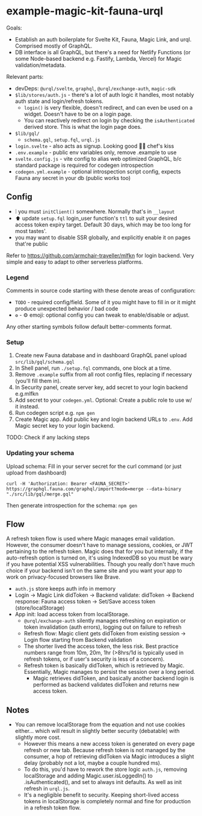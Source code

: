 # example-magic-kit-fauna-urql

Goals:

- Establish an auth boilerplate for Svelte Kit, Fauna, Magic Link, and urql. Comprised mostly of GraphQL.
- DB interface is all GraphQL, but there's a need for Netlify Functions (or some Node-based backend e.g. Fastify, Lambda, Vercel) for Magic validation/metadata.

Relevant parts:

- devDeps: `@urql/svelte`, `graphql`, `@urql/exchange-auth`, `magic-sdk`
- `$lib/stores/auth.js` - there's a lot of auth logic it handles, most notably auth state and login/refresh tokens.
  - `login()` is very flexible, doesn't redirect, and can even be used on a widget. Doesn't have to be on a login page.
  - You can reactively redirect on login by checking the `isAuthenticated` derived store. This is what the login page does.
- `$lib/gql/`
  - `schema.gql`, `setup.fql`, `urql.js`
- `login.svelte` - also acts as signup. Looking good 👩‍🍳 chef's kiss
- `.env.example` - public env variables only, remove .example to use
- `svelte.config.js` - vite config to alias web optimized GraphQL, b/c standard package is required for codegen introspection
- `codegen.yml.example` - optional introspection script config, expects Fauna any secret in your db (public works too)

## Config

- ❕ you must `initClient()` somewhere. Normally that's in `__layout`
- ⬆ update `setup.fql` login_user function's `ttl` to suit your desired access token expiry target. Default 30 days, which may be too long for most tastes'.
- you may want to disable SSR globally, and explicitly enable it on pages that're public

Refer to https://github.com/armchair-traveller/mlfkn for login backend. Very simple and easy to adapt to other serverless platforms.

### Legend

Comments in source code starting with these denote areas of configuration:

- `TODO` - required config/field. Some of it you might have to fill in or it might produce unexpected behavior / bad code
- `⚙` - :gear: emoji: optional config you can tweak to enable/disable or adjust.

Any other starting symbols follow default better-comments format.

### Setup

1. Create new Fauna database and in dashboard GraphQL panel upload `src/lib/gql/schema.gql`
2. In Shell panel, run `./setup.fql` commands, one block at a time.
3. Remove `.example` suffix from all root config files, replacing if necessary (you'll fill them in).
4. In Security panel, create server key, add secret to your login backend e.g.mlfkn
5. Add secret to your `codegen.yml`. Optional: Create a public role to use w/ it instead.
6. Run codegen script e.g. `npm gen`
7. Create Magic app. Add public key and login backend URLs to `.env`. Add Magic secret key to your login backend.

TODO: Check if any lacking steps

### Updating your schema

Upload schema: Fill in your server secret for the curl command (or just upload from dashboard)

```shell
curl -H 'Authorization: Bearer <FAUNA_SECRET>' https://graphql.fauna.com/graphql/import?mode=merge --data-binary "./src/lib/gql/merge.gql"
```

Then generate introspection for the schema: `npm gen`

## Flow

A refresh token flow is used where Magic manages email validation. However, the consumer doesn't have to manage sessions, cookies, or JWT pertaining to the refresh token. Magic does that for you but internally, if the auto-refresh option is turned on, it's using IndexedDB so you must be wary if you have potential XSS vulnerabilities. Though you really don't have much choice if your backend isn't on the same site and you want your app to work on privacy-focused browsers like Brave.

- `auth.js` store keeps auth info in memory
- Login -> Magic Link didToken -> Backend validate: didToken -> Backend response: Fauna access token -> Set/Save access token (store/localStorage)
- App init: load access token from localStorage.
  - `@urql/exchange-auth` silently manages refreshing on expiration or token invalidation (auth errors), logging out on failure to refresh
  - Refresh flow: Magic client gets didToken from existing session -> Login flow starting from Backend validation
  - The shorter lived the access token, the less risk. Best practice numbers range from 10m, 20m, 1hr (>8hrs/1d is typically used in refresh tokens, or if user's security is less of a concern).
  - Refresh token is basically didToken, which is retrieved by Magic. Essentially, Magic manages to persist the session over a long period.
    - Magic retrieves didToken, and basically another backend login is performed as backend validates didToken and returns new access token.

## Notes

- You can remove localStorage from the equation and not use cookies either... which will result in slightly better security (debatable) with slightly more cost.
  - However this means a new access token is generated on every page refresh or new tab. Because refresh token is not managed by the consumer, a hop of retrieving didToken via Magic introduces a slight delay (probably not a lot, maybe a couple hundred ms).
  - To do this, you'd have to rework the store logic `auth.js`, removing localStorage and adding Magic.user.isLoggedIn() to .isAuthenticated(), and set to always init defaults. As well as init refresh in `urql.js`.
  - It's a negligible benefit to security. Keeping short-lived access tokens in localStorage is completely normal and fine for production in a refresh token flow.
